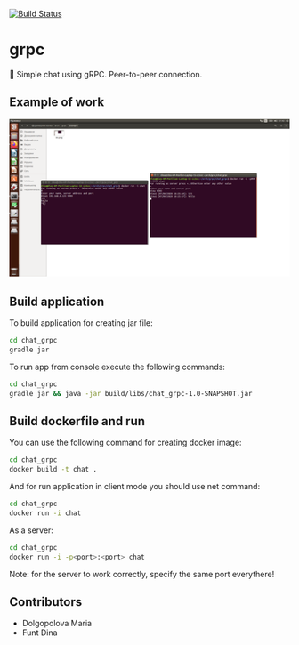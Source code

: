 [![Build Status](https://travis-ci.com/DolgopolovaMaria/grpc.svg?branch=master)](https://github.com/DolgopolovaMaria/grpc)

# grpc
:speech_balloon: Simple chat using gRPC. Peer-to-peer connection.

## Example of work

![](https://github.com/DolgopolovaMaria/grpc/blob/master/example/ex.png)

## Build application

To build application for creating jar file:

```bash
cd chat_grpc  
gradle jar
```

To run app from console execute the following commands:

```bash 
cd chat_grpc
gradle jar && java -jar build/libs/chat_grpc-1.0-SNAPSHOT.jar
```

## Build dockerfile and run

You can use the following command for creating docker image:
 
```bash
cd chat_grpc
docker build -t chat .
```

And for run application in client mode you should use net command:

```bash
cd chat_grpc
docker run -i chat
```
As a server:

```bash
cd chat_grpc
docker run -i -p<port>:<port> chat
```

Note: for the server to work correctly, specify the same port everythere!

## Contributors
- Dolgopolova Maria
- Funt Dina
